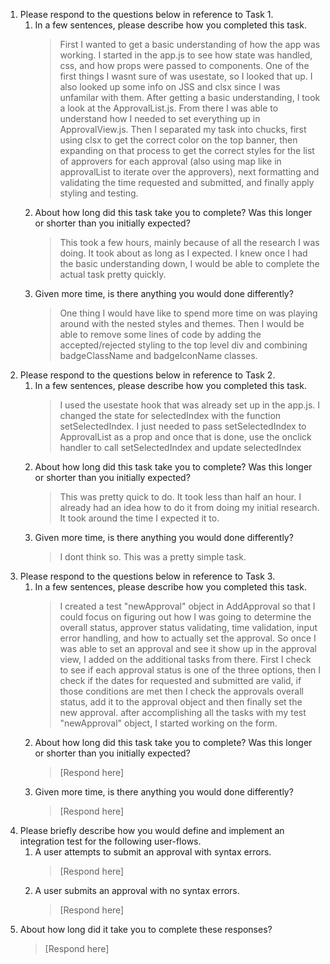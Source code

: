 1. Please respond to the questions below in reference to Task 1.
   1. In a few sentences, please describe how you completed this task.
      > First I wanted to get a basic understanding of how the app was working. I started in the app.js to see how state was handled, css, and how props were passed to components. One of the first things I wasnt sure of was usestate, so I looked that up.  I also looked up some info on JSS and clsx since I was unfamilar with them. After getting a basic understanding, I took a look at the ApprovalList.js. From there I was able to understand how I needed to set everything up in ApprovalView.js. Then I separated my task into chucks, first using clsx to get the correct color on the top banner, then expanding on that process to get the correct styles for the list of approvers for each approval (also using map like in approvalList to iterate over the approvers), next formatting and validating the time requested and submitted, and finally apply styling and testing.
   2. About how long did this task take you to complete? Was this longer or shorter than you initially expected?
      > This took a few hours, mainly because of all the research I was doing. It took about as long as I expected. I knew once I had the basic understanding down, I would be able to complete the actual task pretty quickly.
   3. Given more time, is there anything you would done differently?
      > One thing I would have like to spend more time on was playing around with the nested styles and themes. Then I would be able to remove some lines of code by adding the accepted/rejected styling to the top level div and combining badgeClassName and badgeIconName classes.
2. Please respond to the questions below in reference to Task 2.
   1. In a few sentences, please describe how you completed this task.
      > I used the usestate hook that was already set up in the app.js. I changed the state  for selectedIndex with the function setSelectedIndex. I just needed to pass setSelectedIndex to ApprovalList as a prop and once that is done, use the onclick handler to call setSelectedIndex and update selectedIndex
   2. About how long did this task take you to complete? Was this longer or shorter than you initially expected?
      > This was pretty quick to do.  It took less than half an hour.  I already had an idea how to do it from doing my initial research. It took around the time I expected it to.
   3. Given more time, is there anything you would done differently?
      > I dont think so. This was a pretty simple task.
3. Please respond to the questions below in reference to Task 3.
   1. In a few sentences, please describe how you completed this task.
      > I created a test "newApproval" object in AddApproval so that I could focus on figuring out how I was going to determine the overall status, approver status validating, time validation, input error handling, and how to actually set the approval. So once I was able to set an approval and see it show up in the approval view, I added on the additional tasks from there.  First I check to see if each approval status is one of the three options, then I check if the dates for requested and submitted are valid, if those conditions are met then I check the approvals overall status, add it to the approval object and then finally set the new approval. after accomplishing all the tasks with my test "newApproval" object, I started working on the form. 
   2. About how long did this task take you to complete? Was this longer or shorter than you initially expected?
      > [Respond here]
   3. Given more time, is there anything you would done differently?
      > [Respond here]
4. Please briefly describe how you would define and implement an integration test for the following user-flows.
   1. A user attempts to submit an approval with syntax errors.
      > [Respond here]
   2. A user submits an approval with no syntax errors.
      > [Respond here]
5. About how long did it take you to complete these responses?
   > [Respond here]
